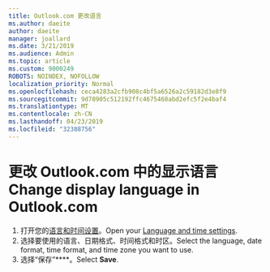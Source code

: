 ```yaml
---
title: Outlook.com 更改语言
ms.author: daeite
author: daeite
manager: joallard
ms.date: 3/21/2019
ms.audience: Admin
ms.topic: article
ms.custom: 9000249
ROBOTS: NOINDEX, NOFOLLOW
localization_priority: Normal
ms.openlocfilehash: ceca4283a2cfb908c4bf5a6526a2c59182d3e8f9
ms.sourcegitcommit: 9d78905c512192ffc4675468abd2efc5f2e4baf4
ms.translationtype: MT
ms.contentlocale: zh-CN
ms.lasthandoff: 04/23/2019
ms.locfileid: "32388756"
---
```

# <a name="change-display-language-in-outlookcom"></a><span data-ttu-id="14eb5-102">更改 Outlook.com 中的显示语言</span><span class="sxs-lookup"><span data-stu-id="14eb5-102">Change display language in Outlook.com</span></span>

1. <span data-ttu-id="14eb5-103">打开您的[语言和时间设置](https://go.microsoft.com/fwlink/?linkid=2085505)。</span><span class="sxs-lookup"><span data-stu-id="14eb5-103">Open your [Language and time settings](https://go.microsoft.com/fwlink/?linkid=2085505).</span></span>
1. <span data-ttu-id="14eb5-104">选择要使用的语言、日期格式、时间格式和时区。</span><span class="sxs-lookup"><span data-stu-id="14eb5-104">Select the language, date format, time format, and time zone you want to use.</span></span>
1. <span data-ttu-id="14eb5-105">选择“保存”\*\*\*\*。</span><span class="sxs-lookup"><span data-stu-id="14eb5-105">Select **Save**.</span></span>